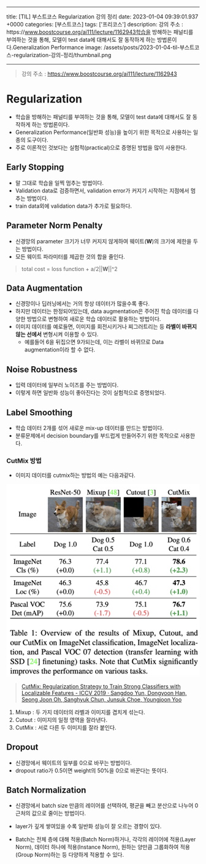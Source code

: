 

---
title: [TIL] 부스트코스 Regularization 강의 정리
date: 2023-01-04 09:39:01.937 +0000
categories: [부스트코스]
tags: ['프리코스']
description: 강의 주소 : https&#x3A;//www.boostcourse.org/ai111/lecture/1162943학습을 방해하는 패널티를 부여하는 것을 통해, 모델이 test data에 대해서도 잘 동작하게 하는 방법론이다.Generalization Performance
image: /assets/posts/2023-01-04-til-부스트코스-regularization-강의-정리/thumbnail.png

---

> 강의 주소 : https://www.boostcourse.org/ai111/lecture/1162943

# Regularization

- 학습을 방해하는 패널티를 부여하는 것을 통해, 모델이 test data에 대해서도 잘 동작하게 하는 방법론이다.
- Generalization Performance(일반화 성능)을 높이기 위한 목적으로 사용하는 일종의 도구이다.
- 주로 이론적인 것보다는 실험적(practical)으로 증명된 방법을 많이 사용한다.

## Early Stopping

- 말 그대로 학습을 일찍 멈추는 방법이다.
- Validation data로 검증하면서, validation error가 커지기 시작하는 지점에서 멈추는 방법이다.
- train data외에 validation data가 추가로 필요하다.

## Parameter Norm Penalty

- 신경망의 parameter 크기가 너무 커지지 않게하여 웨이트(**W**)의 크기에 제한을 두는 방법이다.
- 모든 웨이트 파라미터를 제곱한 것의 합을 줄인다.

> total cost = loss function + a/2||**W**||^2

## Data Augmentation

- 신경망이나 딥러닝에서는 거의 항상 데이터가 많을수록 좋다.
- 하지만 데이터는 한정되어있는데, data augmentation은 주어진 학습 데이터를 다양한 방법으로 변형하여 새로운 학습 데이터로 활용하는 방법이다.
- 이미지 데이터를 예로들면, 이미지를 회전시키거나 찌그러트리는 등 **라벨이 바뀌지 않는 선에서** 변형시켜 이용할 수 있다.
	- 예를들어 6을 뒤집으면 9가되는데, 이는 라벨이 바뀌므로 Data augmentation이라 할 수 없다.

## Noise Robustness

- 입력 데이터에 일부러 노이즈를 주는 방법이다.
- 이렇게 하면 일반화 성능이 좋아진다는 것이 실험적으로 증명되었다.

## Label Smoothing

- 학습 데이터 2개를 섞어 새로운 mix-up 데이터를 만드는 방법이다.
- 분류문제에서 decision boundary를 부드럽게 만들어주기 위한 목적으로 사용한다.

### CutMix 방법

- 이미지 데이터를 cutmix하는 방법의 예는 다음과같다.

![](/assets/posts/2023-01-04-til-부스트코스-regularization-강의-정리/img0.png)

> [CutMix: Regularization Strategy to Train Strong Classifiers with Localizable Features - ICCV 2019  ·  Sangdoo Yun, Dongyoon Han, Seong Joon Oh, Sanghyuk Chun, Junsuk Choe, Youngjoon Yoo](https://paperswithcode.com/paper/cutmix-regularization-strategy-to-train)

1. Mixup : 두 가지 데이터의 라벨과 이미지를 겹치게 섞는다.
2. Cutout : 이미지의 일정 영역을 잘라낸다.
3. CutMix : 서로 다른 두 이미지를 잘라 붙인다.

## Dropout

- 신경망에서 웨이트의 일부를 0으로 바꾸는 방법이다.
- dropout ratio가 0.5이면 weight의 50%을 0으로 바꾼다는 뜻이다.

## Batch Normalization

- 신경망에서 batch size 만큼의 레이어를 선택하여, 평균을 빼고 분산으로 나누어 0 근처의 값으로 줄이는 방법이다.
- layer가 깊게 쌓여있을 수록 일반화 성능이 잘 오르는 경향이 있다.

- Batch는 전체 층에 대해 적용(Batch Norm)하거나, 각각의 레이어에 적용(Layer Norm), 데이터 하나에 적용(Instance Norm), 원하는 양만큼 그룹화하여 적용(Group Norm)하는 등 다양하게 적용할 수 있다.

        